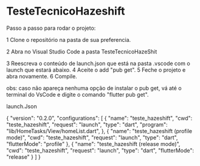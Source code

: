 # TesteTecnicoHazeshift

Passo a passo para rodar o projeto:


1 Clone o repositório na pasta de sua preferencia. 


2 Abra no Visual Studio Code a pasta TesteTecnicoHazeShit


3 Reescreva o conteúdo de launch.json que está na pasta .vscode com o launch que estará abaixo.
4 Aceite o add "pub get". 
5 Feche o projeto e abra novamente.
6 Compile.

obs: caso não apareça nenhuma opção de instalar o pub get, vá até o terminal do VsCode e digite o comando "flutter pub get".

launch.Json

{
    "version": "0.2.0",
    "configurations": [
        {
            "name": "teste_hazeshift",
            "cwd": "teste_hazeshift",
            "request": "launch",
            "type": "dart",
            "program": "lib/HomeTasks/View/homeList.dart",
        },
        {
            "name": "teste_hazeshift (profile mode)",
            "cwd": "teste_hazeshift",
            "request": "launch",
            "type": "dart",
            "flutterMode": "profile"
        },
        {
            "name": "teste_hazeshift (release mode)",
            "cwd": "teste_hazeshift",
            "request": "launch",
            "type": "dart",
            "flutterMode": "release"
        }
    ]
}
